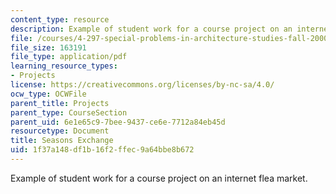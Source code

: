 ```yaml
---
content_type: resource
description: Example of student work for a course project on an internet flea market.
file: /courses/4-297-special-problems-in-architecture-studies-fall-2000/1f37a148df1b16f2ffec9a64bbe8b672_ShipingLinWeilingHuang.pdf
file_size: 163191
file_type: application/pdf
learning_resource_types:
- Projects
license: https://creativecommons.org/licenses/by-nc-sa/4.0/
ocw_type: OCWFile
parent_title: Projects
parent_type: CourseSection
parent_uid: 6e1e65c9-7bee-9437-ce6e-7712a84eb45d
resourcetype: Document
title: Seasons Exchange
uid: 1f37a148-df1b-16f2-ffec-9a64bbe8b672
---
```

Example of student work for a course project on an internet flea market.
